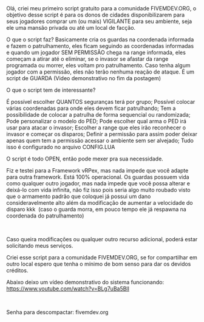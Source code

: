 ​
 

Olá, criei meu primeiro script gratuito para a comunidade FIVEMDEV.ORG, o objetivo desse script é para os donos de cidades disponibilizarem para seus jogadores comprar um (ou mais) VIGILANTE para seu ambiente, seja ele uma mansão privada ou até um local de facção.

O que o script faz? Basicamente cria os guardas na coordenada informada e fazem o patrulhamento, eles ficam seguindo as coordenadas informadas e quando um jogador SEM PERMISSÃO chega na range informada, eles começam a atirar até o eliminar, se o invasor se afastar da range programada ou morrer, eles voltam pro patrulhamento. Caso tenha algum jogador com a permissão, eles não terão nenhuma reação de ataque. É um script de GUARDA (Video demonstrativo no fim da postagem)

O que o script tem de interessante?

É possível escolher QUANTOS seguranças terá por grupo;
Possível colocar várias coordenadas para onde eles devem ficar patrulhando;
Tem a possibilidade de colocar a patrulha de forma sequencial ou randomizada;
Pode personalizar o modelo do PED;
Pode escolher qual arma o PED irá usar para atacar o invasor;
Escolher a range que eles irão reconhecer o invasor e começar os disparos;
Definir a permissão para assim poder deixar apenas quem tem a permissão acessar o ambiente sem ser alvejado;
Tudo isso é configurado no arquivo CONFIG.LUA

O script é todo OPEN, então pode mexer pra sua necessidade.

Fiz e testei para a Framework vRPex, mas nada impede que você adapte para outra framework. Está 100% operacional. Os guardas possuem vida como qualquer outro jogador, mas nada impede que você possa alterar e deixá-lo com vida infinita, não fiz isso pois seria algo muito roubado visto que o armamento padrão que coloquei já possui um dano consideravelmente alto além da modificação de aumentar a velocidade do disparo kkk  (caso o guarda morra, em pouco tempo ele já respawna na coordenada do patrulhamento)

 

Caso queira modificações ou qualquer outro recurso adicional, poderá estar solicitando meus serviços.

Criei esse script para a comunidade FIVEMDEV.ORG, se for compartilhar em outro local espero que tenha o mínimo de bom senso para dar os devidos créditos.

Abaixo deixo um vídeo demonstrativo do sistema funcionando:
 
https://www.youtube.com/watch?v=BLg7uBa5BlI


 

Senha para descompactar: fivemdev.org
​
